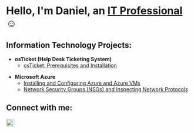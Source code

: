<h1>Hello, I'm Daniel, an <a href="https://linkedin.com/in/daniel-arenas-jr">IT Professional</a>☺</h1>

<h2> Information Technology Projects:</h2>

- <b>osTicket (Help Desk Ticketing System)</b>
  - [osTicket: Prerequisites and Installation](https://github.com/DanniiArenas/osticket-prereqs)
<!--
  - [osTicket: Post-Installation Configuration](https://github.com/DanniiArenas/post-install-config)
  - [osTicket: Ticket Lifecycle Examples](https://github.com/DanniiArenas/ticket-lifecycle)
-->
- <b>Microsoft Azure</b>
  - [Installing and Configuring Azure and Azure VMs](https://github.com/DanniiArenas/azure-install) 
  - [Network Security Groups (NSGs) and Inspecting Network Protocols](https://github.com/DanniiArenas/azure-network-protocols)
<!--
  - [Configuring On-premises Active Directory within Azure VMs](https://github.com/DanniiArenas/configure-ad) -->

<h2>Connect with me:</h2>

[<img align="left" alt="daniel-arenas-jr | LinkedIn" width="22px" src="https://cdn.jsdelivr.net/npm/simple-icons@v3/icons/linkedin.svg" />][linkedin]


[linkedin]: https://linkedin.com/in/daniel-arenas-jr

<!--
**DanniiArenas/DanniiArenas** is a ✨ _special_ ✨ repository because its `README.md` (this file) appears on your GitHub profile.

Here are some ideas to get you started:

- 🔭 I’m currently working on ...
- 🌱 I’m currently learning ...
- 👯 I’m looking to collaborate on ...
- 🤔 I’m looking for help with ...
- 💬 Ask me about ...
- 📫 How to reach me: ...
- 😄 Pronouns: ...
- ⚡ Fun fact: ...
-->
